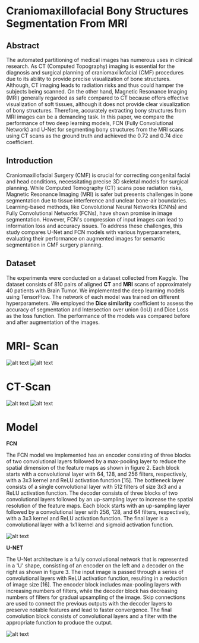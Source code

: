 
# Craniomaxillofacial Bony Structures Segmentation From MRI




## Abstract

The automated partitioning of medical images has numerous uses in clinical research. As CT (Computed Topography) imaging is essential for the diagnosis and surgical planning of craniomaxillofacial (CMF) procedures due to its ability to provide precise visualization of bone structures. Although, CT imaging leads to radiation risks and thus could hamper the subjects being scanned. On the other hand, Magnetic Resonance Imaging (MRI) generally regarded as safe compared to CT because offers effective visualization of soft tissues, although it does not provide clear visualization of bony structures. Therefore, accurately extracting bony structures from MRI images can be a demanding task. In this paper, we compare the performance of two deep learning models, FCN (Fully Convolutional Network) and U-Net for segmenting bony structures from the MRI scans using CT scans as the ground truth and achieved the 0.72 and 0.74 dice coefficient. 

## Introduction

Craniomaxillofacial Surgery (CMF) is crucial for correcting congenital facial and head conditions, necessitating precise 3D skeletal models for surgical planning. While Computed Tomography (CT) scans pose radiation risks, Magnetic Resonance Imaging (MRI) is safer but presents challenges in bone segmentation due to tissue interference and unclear bone-air boundaries. Learning-based methods, like Convolutional Neural Networks (CNNs) and Fully Convolutional Networks (FCNs), have shown promise in image segmentation. However, FCN's compression of input images can lead to information loss and accuracy issues. To address these challenges, this study compares U-Net and FCN models with various hyperparameters, evaluating their performance on augmented images for semantic segmentation in CMF surgery planning.
## Dataset

The experiments were conducted on a dataset collected from Kaggle. The dataset consists of 810 pairs of aligned **CT** and **MRI** scans of approximately 40 patients with Brain Tumor. We implemented the deep learning models using TensorFlow. The network of each model was trained on different hyperparameters. We employed the **Dice similarity** coefficient to assess the accuracy of segmentation and Intersection over union (IoU) and Dice Loss as the loss function. The performance of the models was compared before and after augmentation of the images.

# MRI- Scan 
![alt text](https://github.com/parth-lotte/Craniomaxillofacial---Bony---Structures---Segmentation---From---MRI-Minor-Project/blob/master/mri_0.png)                                                                          ![alt text](https://github.com/parth-lotte/Craniomaxillofacial---Bony---Structures---Segmentation---From---MRI-Minor-Project/blob/master/mri_1.png)

# CT-Scan
![alt text](https://github.com/parth-lotte/Craniomaxillofacial---Bony---Structures---Segmentation---From---MRI-Minor-Project/blob/master/ct_0.png)                                                                          ![alt text](https://github.com/parth-lotte/Craniomaxillofacial---Bony---Structures---Segmentation---From---MRI-Minor-Project/blob/master/ct_1.png)   


# Model

 **FCN**

The FCN model we implemented has an encoder consisting of three blocks of two convolutional layers followed by a max-pooling layer to reduce the spatial dimension of the feature maps as shown in figure 2. Each block starts with a convolutional layer with 64, 128, and 256 filters, respectively, with a 3x3 kernel and ReLU activation function [15]. The bottleneck layer consists of a single convolutional layer with 512 filters of size 3x3 and a ReLU activation function. The decoder consists of three blocks of two convolutional layers followed by an up-sampling layer to increase the spatial resolution of the feature maps. Each block starts with an up-sampling layer followed by a convolutional layer with 256, 128, and 64 filters, respectively, with a 3x3 kernel and ReLU activation function. The final layer is a convolutional layer with a 1x1 kernel and sigmoid activation function.

![alt text](https://github.com/parth-lotte/Craniomaxillofacial---Bony---Structures---Segmentation---From---MRI-Minor-Project/blob/master/new_alex-model.jpg)



**U-NET**

The U-Net architecture is a fully convolutional network that is represented in a 'U' shape, consisting of an encoder on the left and a decoder on the right as shown in figure 3. The input image is passed through a series of convolutional layers with ReLU activation function, resulting in a reduction of image size [16]. The encoder block includes max-pooling layers with increasing numbers of filters, while the decoder block has decreasing numbers of filters for gradual upsampling of the image. Skip connections are used to connect the previous outputs with the decoder layers to preserve notable features and lead to faster convergence. The final convolution block consists of convolutional layers and a filter with the appropriate function to produce the output.

![alt text](https://github.com/parth-lotte/Craniomaxillofacial---Bony---Structures---Segmentation---From---MRI-Minor-Project/blob/master/U%20Net.png)


